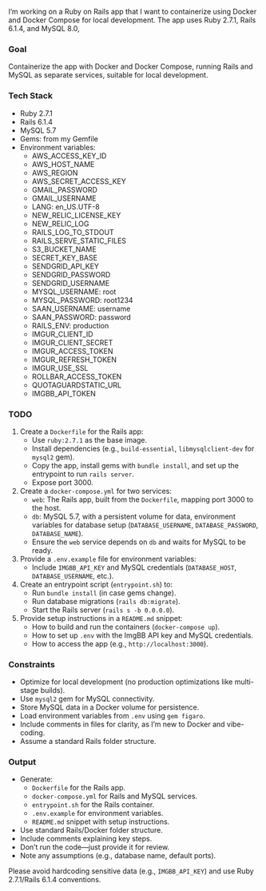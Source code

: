 I’m working on a Ruby on Rails app that I want to containerize using Docker and Docker Compose for local development. The app uses Ruby 2.7.1, Rails 6.1.4, and MySQL 8.0,

### Goal
Containerize the app with Docker and Docker Compose, running Rails and MySQL as separate services, suitable for local development.

### Tech Stack
- Ruby 2.7.1
- Rails 6.1.4
- MySQL 5.7
- Gems: from my Gemfile
- Environment variables:
  - AWS_ACCESS_KEY_ID
  - AWS_HOST_NAME
  - AWS_REGION
  - AWS_SECRET_ACCESS_KEY
  - GMAIL_PASSWORD
  - GMAIL_USERNAME
  - LANG: en_US.UTF-8
  - NEW_RELIC_LICENSE_KEY
  - NEW_RELIC_LOG
  - RAILS_LOG_TO_STDOUT
  - RAILS_SERVE_STATIC_FILES
  - S3_BUCKET_NAME
  - SECRET_KEY_BASE
  - SENDGRID_API_KEY
  - SENDGRID_PASSWORD
  - SENDGRID_USERNAME
  - MYSQL_USERNAME: root
  - MYSQL_PASSWORD: root1234
  - SAAN_USERNAME: username
  - SAAN_PASSWORD: password
  - RAILS_ENV: production
  - IMGUR_CLIENT_ID
  - IMGUR_CLIENT_SECRET
  - IMGUR_ACCESS_TOKEN
  - IMGUR_REFRESH_TOKEN
  - IMGUR_USE_SSL
  - ROLLBAR_ACCESS_TOKEN
  - QUOTAGUARDSTATIC_URL
  - IMGBB_API_TOKEN

### TODO
1. Create a `Dockerfile` for the Rails app:
   - Use `ruby:2.7.1` as the base image.
   - Install dependencies (e.g., `build-essential`, `libmysqlclient-dev` for `mysql2` gem).
   - Copy the app, install gems with `bundle install`, and set up the entrypoint to run `rails server`.
   - Expose port 3000.
2. Create a `docker-compose.yml` for two services:
   - `web`: The Rails app, built from the `Dockerfile`, mapping port 3000 to the host.
   - `db`: MySQL 5.7, with a persistent volume for data, environment variables for database setup (`DATABASE_USERNAME`, `DATABASE_PASSWORD`, `DATABASE_NAME`).
   - Ensure the `web` service depends on `db` and waits for MySQL to be ready.
3. Provide a `.env.example` file for environment variables:
   - Include `IMGBB_API_KEY` and MySQL credentials (`DATABASE_HOST`, `DATABASE_USERNAME`, etc.).
4. Create an entrypoint script (`entrypoint.sh`) to:
   - Run `bundle install` (in case gems change).
   - Run database migrations (`rails db:migrate`).
   - Start the Rails server (`rails s -b 0.0.0.0`).
5. Provide setup instructions in a `README.md` snippet:
   - How to build and run the containers (`docker-compose up`).
   - How to set up `.env` with the ImgBB API key and MySQL credentials.
   - How to access the app (e.g., `http://localhost:3000`).

### Constraints
- Optimize for local development (no production optimizations like multi-stage builds).
- Use `mysql2` gem for MySQL connectivity.
- Store MySQL data in a Docker volume for persistence.
- Load environment variables from `.env` using `gem figaro`.
- Include comments in files for clarity, as I’m new to Docker and vibe-coding.
- Assume a standard Rails folder structure.

### Output
- Generate:
  - `Dockerfile` for the Rails app.
  - `docker-compose.yml` for Rails and MySQL services.
  - `entrypoint.sh` for the Rails container.
  - `.env.example` for environment variables.
  - `README.md` snippet with setup instructions.
- Use standard Rails/Docker folder structure.
- Include comments explaining key steps.
- Don’t run the code—just provide it for review.
- Note any assumptions (e.g., database name, default ports).

Please avoid hardcoding sensitive data (e.g., `IMGBB_API_KEY`) and use Ruby 2.7.1/Rails 6.1.4 conventions.